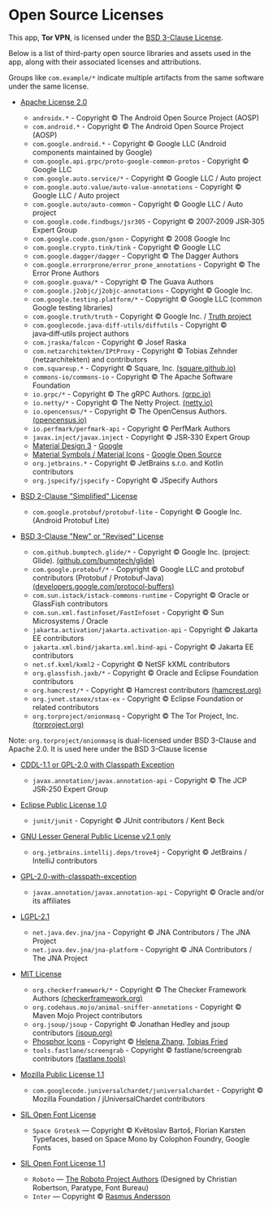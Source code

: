 # Open Source Licenses

This app, **Tor VPN**, is licensed under the [BSD 3-Clause License](https://opensource.org/licenses/BSD-3-Clause).

Below is a list of third-party open source libraries and assets used in the app, along with their associated licenses and attributions.

Groups like `com.example/*` indicate multiple artifacts from the same software under the same license.

- [Apache License 2.0](https://www.apache.org/licenses/LICENSE-2.0)
  - `androidx.*` - Copyright © The Android Open Source Project (AOSP)
  - `com.android.*` - Copyright © The Android Open Source Project (AOSP)
  - `com.google.android.*` - Copyright © Google LLC (Android components maintained by Google)
  - `com.google.api.grpc/proto-google-common-protos` - Copyright © Google LLC
  - `com.google.auto.service/*` - Copyright © Google LLC / Auto project
  - `com.google.auto.value/auto-value-annotations` - Copyright © Google LLC / Auto project
  - `com.google.auto/auto-common` - Copyright © Google LLC / Auto project
  - `com.google.code.findbugs/jsr305` - Copyright © 2007‑2009 JSR‑305 Expert Group
  - `com.google.code.gson/gson` - Copyright © 2008 Google Inc
  - `com.google.crypto.tink/tink` - Copyright © Google LLC
  - `com.google.dagger/dagger` - Copyright © The Dagger Authors
  - `com.google.errorprone/error_prone_annotations` - Copyright © The Error Prone Authors
  - `com.google.guava/*` - Copyright © The Guava Authors
  - `com.google.j2objc/j2objc-annotations` - Copyright © Google Inc.
  - `com.google.testing.platform/*` - Copyright © Google LLC (common Google testing libraries)
  - `com.google.truth/truth` - Copyright © Google Inc. / [Truth project](https://truth.dev)
  - `com.googlecode.java-diff-utils/diffutils` - Copyright © java‑diff‑utils project authors
  - `com.jraska/falcon` - Copyright © Josef Raska
  - `com.netzarchitekten/IPtProxy` - Copyright © Tobias Zehnder (netzarchitekten) and contributors
  - `com.squareup.*` - Copyright © Square, Inc. [(square.github.io)](https://square.github.io/)
  - `commons-io/commons-io` - Copyright © The Apache Software Foundation
  - `io.grpc/*` - Copyright © The gRPC Authors. [(grpc.io)](https://grpc.io/)
  - `io.netty/*` - Copyright © The Netty Project. [(netty.io)](https://netty.io/) 
  - `io.opencensus/*` - Copyright © The OpenCensus Authors. [(opencensus.io)](https://opencensus.io/)
  - `io.perfmark/perfmark-api` - Copyright © PerfMark Authors
  - `javax.inject/javax.inject` - Copyright © JSR‑330 Expert Group
  - [Material Design 3](https://m3.material.io/) - [Google](https://www.google.com/)
  - [Material Symbols / Material Icons](https://fonts.google.com/icons) - [Google Open Source](https://opensource.google/)
  - `org.jetbrains.*` - Copyright © JetBrains s.r.o. and Kotlin contributors
  - `org.jspecify/jspecify` - Copyright © JSpecify Authors

- [BSD 2-Clause "Simplified" License](https://opensource.org/licenses/BSD-2-Clause)
  - `com.google.protobuf/protobuf-lite` - Copyright © Google Inc. (Android Protobuf Lite)

- [BSD 3-Clause "New" or "Revised" License](https://opensource.org/licenses/BSD-3-Clause)
  - `com.github.bumptech.glide/*` - Copyright © Google Inc. (project: Glide). [(github.com/bumptech/glide)](https://github.com/bumptech/glide)
  - `com.google.protobuf/*` - Copyright © Google LLC and protobuf contributors (Protobuf / Protobuf‑Java) [(developers.google.com/protocol-buffers)](https://developers.google.com/protocol-buffers)
  - `com.sun.istack/istack-commons-runtime` - Copyright © Oracle or GlassFish contributors
  - `com.sun.xml.fastinfoset/FastInfoset` - Copyright © Sun Microsystems / Oracle
  - `jakarta.activation/jakarta.activation-api` - Copyright © Jakarta EE contributors
  - `jakarta.xml.bind/jakarta.xml.bind-api` - Copyright © Jakarta EE contributors
  - `net.sf.kxml/kxml2` - Copyright © NetSF kXML contributors
  - `org.glassfish.jaxb/*` - Copyright © Oracle and Eclipse Foundation contributors
  - `org.hamcrest/*` - Copyright © Hamcrest contributors [(hamcrest.org)](https://hamcrest.org/)
  - `org.jvnet.staxex/stax-ex` - Copyright © Eclipse Foundation or related contributors
  - `org.torproject/onionmasq` - Copyright © The Tor Project, Inc. [(torproject.org)](https://www.torproject.org/)

Note: `org.torproject/onionmasq` is dual-licensed under BSD 3-Clause and Apache 2.0. It is used here under the BSD 3-Clause license

- [CDDL-1.1 or GPL-2.0 with Classpath Exception](https://www.oracle.com/downloads/licenses/oracle-java-license.html)
  - `javax.annotation/javax.annotation-api` - Copyright © The JCP JSR‑250 Expert Group

- [Eclipse Public License 1.0](https://www.eclipse.org/legal/epl-v10.html)
  - `junit/junit` - Copyright © JUnit contributors / Kent Beck

- [GNU Lesser General Public License v2.1 only](https://www.gnu.org/licenses/old-licenses/lgpl-2.1.html)
  - `org.jetbrains.intellij.deps/trove4j` - Copyright © JetBrains / IntelliJ contributors

- [GPL-2.0-with-classpath-exception](https://www.gnu.org/software/classpath/license.html)
  - `javax.annotation/javax.annotation-api` - Copyright © Oracle and/or its affiliates

- [LGPL-2.1](https://www.gnu.org/licenses/old-licenses/lgpl-2.1.html)
  - `net.java.dev.jna/jna` - Copyright © JNA Contributors / The JNA Project
  - `net.java.dev.jna/jna-platform` - Copyright © JNA Contributors / The JNA Project

- [MIT License](https://opensource.org/licenses/MIT)
  - `org.checkerframework/*` - Copyright © The Checker Framework Authors [(checkerframework.org)](https://checkerframework.org/)
  - `org.codehaus.mojo/animal-sniffer-annotations` - Copyright © Maven Mojo Project contributors
  - `org.jsoup/jsoup` - Copyright © Jonathan Hedley and jsoup contributors [(jsoup.org)](https://jsoup.org/)
  - [Phosphor Icons](https://phosphoricons.com/) - Copyright © [Helena Zhang](https://helenazhang.com/), [Tobias Fried](https://tobiasfried.com/)
  - `tools.fastlane/screengrab` - Copyright © fastlane/screengrab contributors [(fastlane.tools)](https://fastlane.tools/)

- [Mozilla Public License 1.1](https://www.mozilla.org/MPL/1.1/)
  - `com.googlecode.juniversalchardet/juniversalchardet` - Copyright © Mozilla Foundation / jUniversalChardet contributors

- [SIL Open Font License](https://scripts.sil.org/OFL)
  - `Space Grotesk` — Copyright © Květoslav Bartoš, Florian Karsten Typefaces, based on Space Mono by Colophon Foundry, Google Fonts

- [SIL Open Font License 1.1](https://openfontlicense.org/open-font-license-official-text/)
  - `Roboto` — [The Roboto Project Authors](https://github.com/googlefonts/roboto-classic) (Designed by Christian Robertson, Paratype, Font Bureau)
  - `Inter` — Copyright © [Rasmus Andersson](https://rsms.me/)
